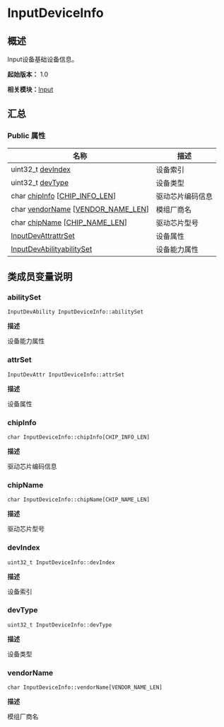 # InputDeviceInfo


## 概述

Input设备基础设备信息。

**起始版本：** 1.0

**相关模块：**[Input](_input.md)


## 汇总


### Public 属性

| 名称 | 描述 | 
| -------- | -------- |
| uint32_t [devIndex](#devindex) | 设备索引  | 
| uint32_t [devType](#devtype) | 设备类型  | 
| char [chipInfo](#chipinfo) [[CHIP_INFO_LEN](_input.md#chip_info_len)] | 驱动芯片编码信息  | 
| char [vendorName](#vendorname) [[VENDOR_NAME_LEN](_input.md#vendor_name_len)] | 模组厂商名  | 
| char [chipName](#chipname) [[CHIP_NAME_LEN](_input.md#chip_name_len)] | 驱动芯片型号  | 
| [InputDevAttr](_input_dev_attr.md)[attrSet](#attrset) | 设备属性  | 
| [InputDevAbility](_input_dev_ability.md)[abilitySet](#abilityset) | 设备能力属性  | 


## 类成员变量说明


### abilitySet

```
InputDevAbility InputDeviceInfo::abilitySet
```
**描述**

设备能力属性


### attrSet

```
InputDevAttr InputDeviceInfo::attrSet
```
**描述**

设备属性


### chipInfo

```
char InputDeviceInfo::chipInfo[CHIP_INFO_LEN]
```
**描述**

驱动芯片编码信息


### chipName

```
char InputDeviceInfo::chipName[CHIP_NAME_LEN]
```
**描述**

驱动芯片型号


### devIndex

```
uint32_t InputDeviceInfo::devIndex
```
**描述**

设备索引


### devType

```
uint32_t InputDeviceInfo::devType
```
**描述**

设备类型


### vendorName

```
char InputDeviceInfo::vendorName[VENDOR_NAME_LEN]
```
**描述**

模组厂商名
